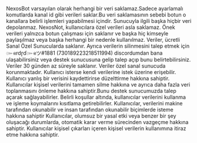 NexosBot varsayılan olarak herhangi bir veri saklamaz.Sadece ayarlamalı komutlarda kanal id gibi verileri saklar.Bu veri saklamasının sebebi botun o kanallara belirli işlemleri yapabilmesi içindir. Sunucuyla ilgili başka hiçbir veri depolanmaz. NexosNot, kullanıcılara özel verileri asla saklamaz. Önek verileri yalnızca botun çalışması için saklanır ve başka hiç kimseyle paylaşılmaz veya başka herhangi bir nedenle kullanılmaz. Veriler, ücretli Sanal Özel Sunucularda saklanır. Ayrıca verilerin silinmesini talep etmek için ๛คrdɼɗ๛คツ#1881 (730189223218511994) discordumdan bana ulaşabilirsiniz veya destek sunucusuna gelip talep açıp bunu belirtebilirsiniz. Veriler 30 günden az süreyle saklanır. Veriler özel sanal sunucuda korunmaktadır. Kullanıcı isterse kendi verilerine istek üzerine erişebilir. Kullanıcı yanlış bir verisini kaydettirirse düzelttirme hakkına sahiptir. Kullanıcılar kişisel verilerini tamamen silme hakkına ve ayrıca daha fazla veri toplanmasını önleme hakkına sahiptir.Bunu destek sunucumuzda talep açarak sağlayabilirler. Belirli koşullar altında, kullanıcılar verilerini kullanma ve işleme koymalarını kısıtlama getirebilirler. Kullanıcılar, verilerini makine tarafından okunabilir ve insan tarafından okunabilir biçimlerde isteme hakkına sahiptir Kullanıcılar, olumsuz bir yasal etki veya benzer bir şey oluşacağı durumlarda, otomatik karar verme sürecinden vazgeçme hakkına sahiptir. Kullanıcılar kişisel çıkarları içeren kişisel verilerin kullanımına itiraz etme hakkına sahiptir.
